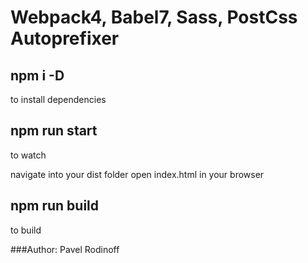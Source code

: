 # Webpack4, Babel7, Sass, PostCss Autoprefixer

## npm i -D
to install dependencies

## npm run start
to watch

navigate into your dist folder
open index.html in your browser

## npm run build 
to build

###Author: Pavel Rodinoff